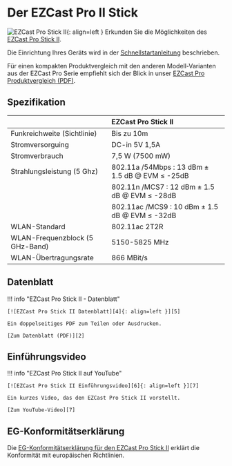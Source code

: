 # Der EZCast Pro II Stick 

![EZCast Pro Stick II][1]{: align=left } Erkunden Sie die Möglichkeiten des [EZCast Pro Stick II][2]. 

Die Einrichtung Ihres Geräts wird in der [Schnellstartanleitung](quickstart.md) beschrieben. 

Für einen kompakten Produktvergleich mit den anderen Modell-Varianten aus der EZCast Pro Serie empfiehlt sich der Blick in unser [EZCast Pro Produktvergleich (PDF)][3].

  [1]: /assets/img/stick2.png
  [2]: https://www.ezcastpro.de/stick2.php
  [3]: https://download.stueber.de/doc/de/ezcastpro/ezcastpro.produktvergleich.de.pdf

## Spezifikation

|  | EZCast Pro Stick II |
| :---- | :---- |
| Funkreichweite (Sichtlinie) | Bis zu 10m |
| Stromversorguing | DC-in 5V 1,5A |
| Stromverbrauch | 7,5 W (7500 mW)
| Strahlungsleistung (5 Ghz) | 802.11a /54Mbps : 13 dBm ± 1.5 dB @ EVM ≤ -25dB |
|  | 802.11n /MCS7 : 12 dBm ± 1.5 dB @ EVM ≤ -28dB |
|  | 802.11ac /MCS9 : 10 dBm ± 1.5 dB @ EVM ≤ -32dB |
| WLAN-Standard | 802.11ac 2T2R | 
| WLAN-Frequenzblock (5 GHz-Band) |  5150-5825 MHz |
| WLAN-Übertragungsrate |  866 MBit/s |

## Datenblatt

!!! info "EZCast Pro Stick II - Datenblatt"

    [![EZCast Pro Stick II Datenblatt][4]{: align=left }][5]
	
	Ein doppelseitiges PDF zum Teilen oder Ausdrucken.
	
	[Zum Datenblatt (PDF)][2]

  [4]: /assets/img/stick2.datasheet.png
  [5]: https://download.stueber.de/doc/de/ezcastpro/ezcastpro-stick-II.brochure.de.pdf

## Einführungsvideo

!!! info "EZCast Pro Stick II auf YouTube"

    [![EZCast Pro Stick II Einführungsvideo][6]{: align=left }][7]
	
	Ein kurzes Video, das den EZCast Pro Stick II vorstellt.
	
	[Zum YouTube-Video][7]

  [6]: /assets/img/stick2.video.png
  [7]: https://youtu.be/YfugTJEISvk

## EG-Konformitätserklärung

Die [EG-Konformitätserklärung für den EZCast Pro Stick II][8] erklärt die Konformität mit europäischen Richtlinien.

  [8]: https://download.stueber.de/doc/de/ezcastpro/ezcastpro-stick-II.konformitaetserklaerung.pdf
  
  
  
  
  
  
  
  
  
  
